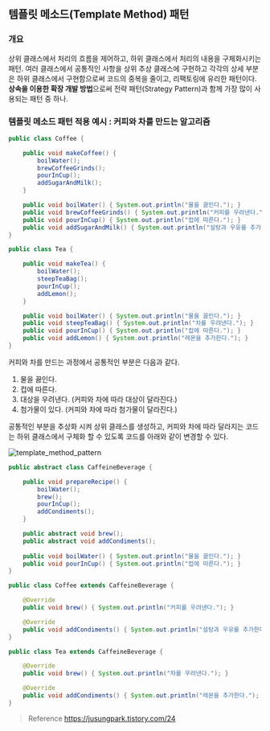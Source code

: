 ## 템플릿 메소드(Template Method) 패턴

### 개요
상위 클래스에서 처리의 흐름을 제어하고, 하위 클래스에서 처리의 내용을 구체화시키는 패턴. 여러 클래스에서 공통적인 사항을 상위 추상 클래스에 구현하고 각각의 상세 부분은 하위 클래스에서 구현함으로써 코드의 중복을 줄이고, 리팩토링에 유리한 패턴이다. **상속을 이용한 확장 개발 방법**으로써 전략 패턴(Strategy Pattern)과 함께 가장 많이 사용되는 패턴 중 하나.

### 템플릿 메소드 패턴 적용 예시 : 커피와 차를 만드는 알고리즘
```java
public class Coffee {

    public void makeCoffee() {
        boilWater();
        brewCoffeeGrinds();
        pourInCup();
        addSugarAndMilk();
    }

    public void boilWater() { System.out.println("물을 끓인다."); }
    public void brewCoffeeGrinds() { System.out.println("커피를 우려낸다."); }
    public void pourInCup() { System.out.println("컵에 따른다."); }
    public void addSugarAndMilk() { System.out.println("설탕과 우유를 추가한다."); }
}
```

```java
public class Tea {

    public void makeTea() {
        boilWater();
        steepTeaBag();
        pourInCup();
        addLemon();
    }

    public void boilWater() { System.out.println("물을 끓인다."); }
    public void steepTeaBag() { System.out.println("차를 우려낸다."); }
    public void pourInCup() { System.out.println("컵에 따른다."); }
    public void addLemon() { System.out.println("레몬을 추가한다."); }
}
```
커피와 차를 만드는 과정에서 공통적인 부분은 다음과 같다.
1. 물을 끓인다.
2. 컵에 따른다.
3. 대상을 우려낸다. (커피와 차에 따라 대상이 달라진다.)
4. 첨가물이 있다. (커피와 차에 따라 첨가물이 달라진다.)

공통적인 부분을 추상화 시켜 상위 클래스를 생성하고, 커피와 차에 따라 달라지는 코드는 하위 클래스에서 구체화 할 수 있도록 코드를 아래와 같이 변경할 수 있다.

![template_method_pattern](https://user-images.githubusercontent.com/45558487/63245458-34056900-c29b-11e9-8499-236600d4b7c0.png)


```java
public abstract class CaffeineBeverage {

    public void prepareRecipe() {
        boilWater();
        brew();
        pourInCup();
        addCondiments();
    }

    public abstract void brew();
    public abstract void addCondiments();
    
    public void boilWater() { System.out.println("물을 끓인다."); }
    public void pourInCup() { System.out.println("컵에 따른다."); }
}
```

```java
public class Coffee extends CaffeineBeverage {

    @Override
    public void brew() { System.out.println("커피를 우려낸다."); }

    @Override
    public void addCondiments() { System.out.println("설탕과 우유를 추가한다."); }
}
```

```java
public class Tea extends CaffeineBeverage {

    @Override
    public void brew() { System.out.println("차를 우려낸다."); }

    @Override
    public void addCondiments() { System.out.println("레몬을 추가한다."); }
}
```

> Reference
> https://jusungpark.tistory.com/24